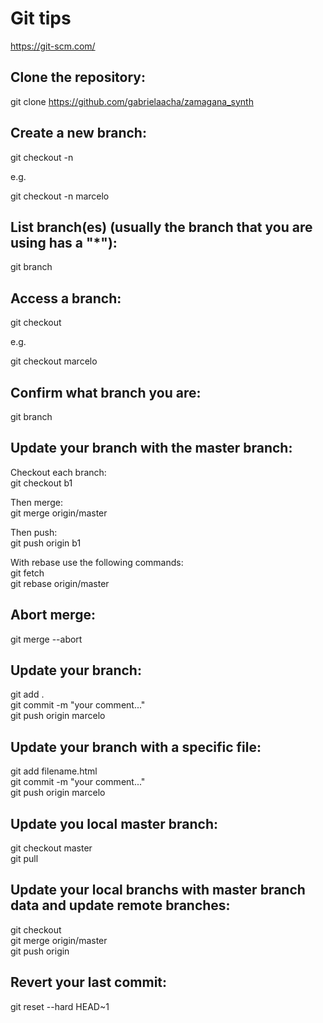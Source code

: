 # Git tips

https://git-scm.com/

## Clone the repository:

git clone https://github.com/gabrielaacha/zamagana_synth  

## Create a new branch:

git checkout -n <YourName>  
  
e.g.  

git checkout -n marcelo  

## List branch(es) (usually the branch that you are using has a "*"):

git branch  

## Access a branch:

git checkout <YourName>  
  
e.g.  

git checkout marcelo  

## Confirm what branch you are:

git branch  

## Update your branch with the master branch:

Checkout each branch:  
git checkout b1  

Then merge:  
git merge origin/master  

Then push:  
git push origin b1  

With rebase use the following commands:  
git fetch  
git rebase origin/master  

## Abort merge:

git merge --abort  

## Update your branch:

git add .  
git commit -m "your comment..."  
git push origin marcelo  

## Update your branch with a specific file:

git add filename.html  
git commit -m "your comment..."  
git push origin marcelo  

## Update you local master branch:

git checkout master  
git pull  

## Update your local branchs with master branch data and update remote branches:

git checkout <yourbranchname>  
git merge origin/master  
git push origin <yourbranchname>  

## Revert your last commit:

git reset --hard HEAD~1  
